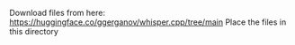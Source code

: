 Download files from here: https://huggingface.co/ggerganov/whisper.cpp/tree/main
Place the files in this directory